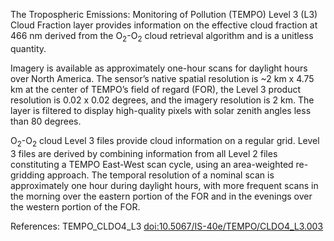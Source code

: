 The Tropospheric Emissions: Monitoring of Pollution (TEMPO) Level 3 (L3) Cloud Fraction layer provides information on the effective cloud fraction at 466 nm derived from the O<sub>2</sub>-O<sub>2</sub> cloud retrieval algorithm and is a unitless quantity.

Imagery is available as approximately one-hour scans for daylight hours over North America. The sensor’s native spatial resolution is ~2 km x 4.75 km at the center of TEMPO’s field of regard (FOR), the Level 3 product resolution is 0.02 x 0.02 degrees, and the imagery resolution is 2 km. The layer is filtered to display high-quality pixels with solar zenith angles less than 80 degrees.

O<sub>2</sub>-O<sub>2</sub> cloud Level 3 files provide cloud information on a regular grid. Level 3 files are derived by combining information from all Level 2 files constituting a TEMPO East-West scan cycle, using an area-weighted re-gridding approach. The temporal resolution of a nominal scan is approximately one hour during daylight hours, with more frequent scans in the morning over the eastern portion of the FOR and in the evenings over the western portion of the FOR.

References: TEMPO_CLDO4_L3 [doi:10.5067/IS-40e/TEMPO/CLDO4_L3.003](https://doi.org/10.5067/IS-40e/TEMPO/CLDO4_L3.003)